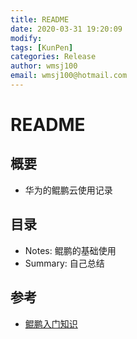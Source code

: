 ```yaml
---
title: README
date: 2020-03-31 19:20:09
modify: 
tags: [KunPen]
categories: Release
author: wmsj100
email: wmsj100@hotmail.com
---
```


# README

## 概要

- 华为的鲲鹏云使用记录

## 目录

- Notes: 鲲鹏的基础使用
- Summary: 自己总结

## 参考

- [鲲鹏入门知识](https://bbs.huaweicloud.com/forum/thread-29729-1-1.html)
